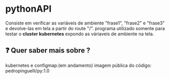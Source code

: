 ## <h1>pythonAPI</h1>

Consiste em verificar as variáveis de ambiente "frase1", "frase2" e "frase3" e devolve-las em tela a partir do route "/".
programa utilizado somente para testar o **cluster kubernetes** expondo as váriaveis de ambiente na tela.

## ❓ Quer saber mais sobre ?
kubernetes e configmap:(em andamento)
imagem pública do código: pedropinguelli/py:1.0


